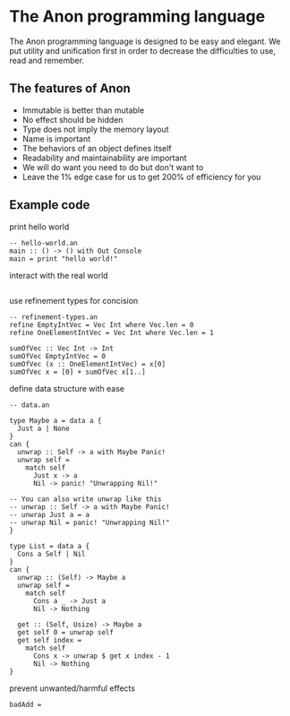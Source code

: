# The Anon programming language

The Anon programming language is designed to be easy and elegant. We put utility and unification first in order to decrease the difficulties to use, read and remember.

## The features of Anon

* Immutable is better than mutable
* No effect should be hidden
* Type does not imply the memory layout
* Name is important
* The behaviors of an object defines itself
* Readability and maintainability are important
* We will do want you need to do but don't want to
* Leave the 1% edge case for us to get 200% of efficiency for you

## Example code

print hello world

``` ignore
-- hello-world.an
main :: () -> () with Out Console
main = print "hello world!"
```

interact with the real world

```ignore

```

use refinement types for concision

```ignore
-- refinement-types.an
refine EmptyIntVec = Vec Int where Vec.len = 0
refine OneElementIntVec = Vec Int where Vec.len = 1

sumOfVec :: Vec Int -> Int
sumOfVec EmptyIntVec = 0
sumOfVec (x :: OneElementIntVec) = x[0]
sumOfVec x = [0] + sumOfVec x[1..]

```

define data structure with ease

``` ignore
-- data.an

type Maybe a = data a {
  Just a | None
}
can {
  unwrap :: Self -> a with Maybe Panic!
  unwrap self = 
    match self
      Just x -> a
      Nil -> panic! "Unwrapping Nil!"
      
-- You can also write unwrap like this
-- unwrap :: Self -> a with Maybe Panic!
-- unwrap Just a = a
-- unwrap Nil = panic! "Unwrapping Nil!"
}

type List = data a {
  Cons a Self | Nil
}
can {
  unwrap :: (Self) -> Maybe a
  unwrap self = 
    match self
      Cons a _ -> Just a
      Nil -> Nothing
  
  get :: (Self, Usize) -> Maybe a
  get self 0 = unwrap self
  get self index = 
    match self
      Cons x -> unwrap $ get x index - 1
      Nil -> Nothing
}
```

prevent unwanted/harmful effects

``` ignore
badAdd = 

```
